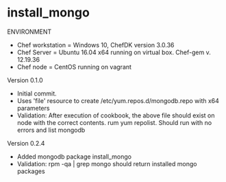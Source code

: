 # install_mongo

ENVIRONMENT
- Chef workstation = Windows 10, ChefDK version 3.0.36
- Chef Server = Ubuntu 16.04 x64 running on virtual box. Chef-gem v. 12.19.36
- Chef node = CentOS running on vagrant



Version 0.1.0 
- Initial commit.
- Uses 'file' resource to create /etc/yum.repos.d/mongodb.repo with x64 parameters
- Validation: After execution of cookbook, the above file should exist on node with the correct contents. rum yum repolist. Should run with no errors and list mongodb

Version 0.2.4
- Added mongodb package install_mongo
- Validation: rpm -qa | grep mongo should return installed mongo packages

